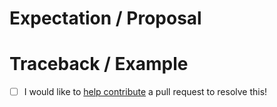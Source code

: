 <!-- Thanks for submitting an issue! Please describe the issue. -->

# Expectation / Proposal

# Traceback / Example

- [ ] I would like to [help contribute](https://ceik.github.io/prefect-ftp/#contributing) a pull request to resolve this!
